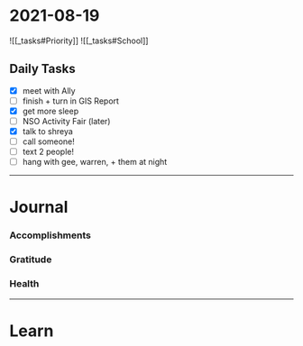 # 2021-08-19

![[_tasks#Priority]]
![[_tasks#School]]

## Daily Tasks
- [x] meet with Ally
- [ ] finish + turn in GIS Report
- [x] get more sleep
- [ ] NSO Activity Fair (later)
- [x] talk to shreya
- [ ] call someone!
- [ ] text 2 people!
- [ ] hang with gee, warren, + them at night
---
# Journal

### Accomplishments 

### Gratitude

### Health

---

# Learn